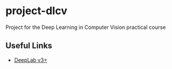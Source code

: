 # project-dlcv
Project for the Deep Learning in Computer Vision practical course

## Useful Links
- [DeepLab v3+](https://github.com/jfzhang95/pytorch-deeplab-xception)
